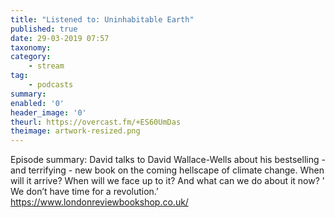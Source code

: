 ```yaml
---
title: "Listened to: Uninhabitable Earth"
published: true
date: 29-03-2019 07:57
taxonomy:
category:
	- stream
tag:
	- podcasts
summary:
enabled: '0'
header_image: '0'
theurl: https://overcast.fm/+ES60UmDas
theimage: artwork-resized.png
--- 
```

Episode summary: David talks to David Wallace-Wells about his bestselling - and terrifying - new book on the coming hellscape of climate change. When will it arrive? When will we face up to it? And what can we do about it now? ’ We don’t have time for a revolution.’ https://www.londonreviewbookshop.co.uk/
